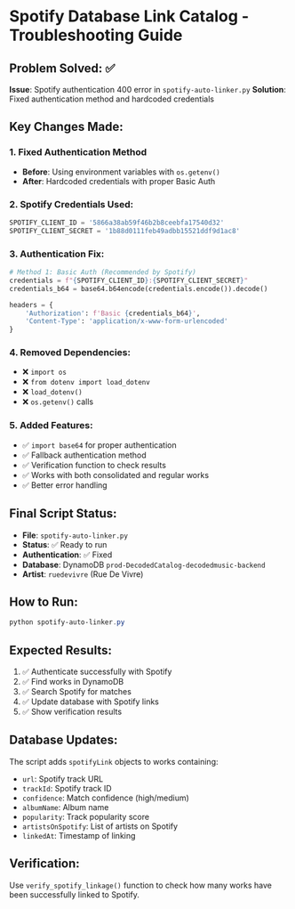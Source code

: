 # Spotify Database Link Catalog - Troubleshooting Guide

## Problem Solved: ✅
**Issue**: Spotify authentication 400 error in `spotify-auto-linker.py`
**Solution**: Fixed authentication method and hardcoded credentials

## Key Changes Made:

### 1. Fixed Authentication Method
- **Before**: Using environment variables with `os.getenv()`
- **After**: Hardcoded credentials with proper Basic Auth

### 2. Spotify Credentials Used:
```python
SPOTIFY_CLIENT_ID = '5866a38ab59f46b2b8ceebfa17540d32'
SPOTIFY_CLIENT_SECRET = '1b88d0111feb49adbb15521ddf9d1ac8'
```

### 3. Authentication Fix:
```python
# Method 1: Basic Auth (Recommended by Spotify)
credentials = f"{SPOTIFY_CLIENT_ID}:{SPOTIFY_CLIENT_SECRET}"
credentials_b64 = base64.b64encode(credentials.encode()).decode()

headers = {
    'Authorization': f'Basic {credentials_b64}',
    'Content-Type': 'application/x-www-form-urlencoded'
}
```

### 4. Removed Dependencies:
- ❌ `import os`
- ❌ `from dotenv import load_dotenv`
- ❌ `load_dotenv()`
- ❌ `os.getenv()` calls

### 5. Added Features:
- ✅ `import base64` for proper authentication
- ✅ Fallback authentication method
- ✅ Verification function to check results
- ✅ Works with both consolidated and regular works
- ✅ Better error handling

## Final Script Status:
- **File**: `spotify-auto-linker.py`
- **Status**: ✅ Ready to run
- **Authentication**: ✅ Fixed
- **Database**: DynamoDB `prod-DecodedCatalog-decodedmusic-backend`
- **Artist**: `ruedevivre` (Rue De Vivre)

## How to Run:
```powershell
python spotify-auto-linker.py
```

## Expected Results:
1. ✅ Authenticate successfully with Spotify
2. ✅ Find works in DynamoDB 
3. ✅ Search Spotify for matches
4. ✅ Update database with Spotify links
5. ✅ Show verification results

## Database Updates:
The script adds `spotifyLink` objects to works containing:
- `url`: Spotify track URL
- `trackId`: Spotify track ID
- `confidence`: Match confidence (high/medium)
- `albumName`: Album name
- `popularity`: Track popularity score
- `artistsOnSpotify`: List of artists on Spotify
- `linkedAt`: Timestamp of linking

## Verification:
Use `verify_spotify_linkage()` function to check how many works have been successfully linked to Spotify.